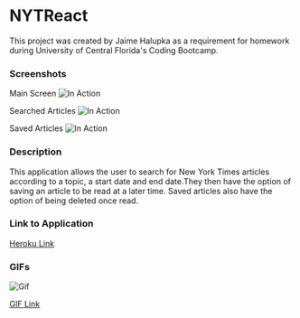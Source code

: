 # NYTReact

This project was created by Jaime Halupka as a requirement for homework during University of Central Florida's Coding Bootcamp. 


### Screenshots

Main Screen
![In Action](public/screenshots/screenshot1.png "In Action")

Searched Articles
![In Action](public/screenshots/screenshot2.png "In Action")

Saved Articles
![In Action](public/screenshots/screenshot3.png "In Action")


  
### Description

This application allows the user to search for New York Times articles according to a topic, a start date and end date.They then have the option of saving an article to be read at a later time. Saved articles also have the option of being deleted once read.


### Link to Application

[Heroku Link]()

### GIFs

![Gif](https://thumbs.gfycat.com/TepidQuestionableFunnelweaverspider-size_restricted.gif)

[GIF Link](https://gfycat.com/gifs/detail/TepidQuestionableFunnelweaverspider)

